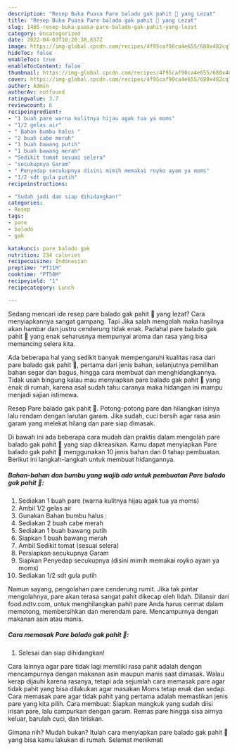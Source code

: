 ```yaml
---
description: "Resep Buka Puasa Pare balado gak pahit 🤭 yang Lezat"
title: "Resep Buka Puasa Pare balado gak pahit 🤭 yang Lezat"
slug: 1405-resep-buka-puasa-pare-balado-gak-pahit-yang-lezat
category: Uncategorized
date: 2022-04-03T10:20:38.837Z
image: https://img-global.cpcdn.com/recipes/4f95caf90ca4e655/680x482cq70/pare-balado-gak-pahit-foto-resep-utama.jpg
hideToc: false
enableToc: true
enableTocContent: false
thumbnail: https://img-global.cpcdn.com/recipes/4f95caf90ca4e655/680x482cq70/pare-balado-gak-pahit-foto-resep-utama.jpg
cover: https://img-global.cpcdn.com/recipes/4f95caf90ca4e655/680x482cq70/pare-balado-gak-pahit-foto-resep-utama.jpg
author: Admin
authorAv: notfound
ratingvalue: 3.7
reviewcount: 6
recipeingredient:
- "1 buah pare warna kulitnya hijau agak tua ya moms"
- "1/2 gelas air"
- " Bahan bumbu halus "
- "2 buah cabe merah"
- "1 buah bawang putih"
- "1 buah bawang merah"
- "Sedikit tomat sesuai selera"
- "secukupnya Garam"
- " Penyedap secukupnya disini mimih memakai royko ayam ya moms"
- "1/2 sdt gula putih"
recipeinstructions:

- "Sudah jadi dan siap dihidangkan!"
categories:
- Resep
tags:
- pare
- balado
- gak

katakunci: pare balado gak 
nutrition: 234 calories
recipecuisine: Indonesian
preptime: "PT11M"
cooktime: "PT58M"
recipeyield: "1"
recipecategory: Lunch

---
```



Sedang mencari ide resep pare balado gak pahit 🤭 yang lezat? Cara menyiapkannya sangat gampang. Tapi Jika salah mengolah maka hasilnya akan hambar dan justru cenderung tidak enak. Padahal pare balado gak pahit 🤭 yang enak seharusnya mempunyai aroma dan rasa yang bisa memancing selera kita.


Ada beberapa hal yang sedikit banyak mempengaruhi kualitas rasa dari pare balado gak pahit 🤭, pertama dari jenis bahan, selanjutnya pemilihan bahan segar dan bagus, hingga cara membuat dan menghidangkannya. Tidak usah bingung kalau mau menyiapkan pare balado gak pahit 🤭 yang enak di rumah, karena asal sudah tahu caranya maka hidangan ini mampu menjadi sajian istimewa.

Resep Pare balado gak pahit 🤭. Potong-potong pare dan hilangkan isinya lalu rendam dengan larutan garam. Jika sudah, cuci bersih agar rasa asin garam yang melekat hilang dan pare siap dimasak.


Di bawah ini ada beberapa cara mudah dan praktis dalam mengolah pare balado gak pahit 🤭 yang siap dikreasikan. Kamu dapat menyiapkan Pare balado gak pahit 🤭 menggunakan 10 jenis bahan dan 0 tahap pembuatan. Berikut ini langkah-langkah untuk membuat hidangannya.

<!--inarticleads1-->

##### Bahan-bahan dan bumbu yang wajib ada untuk pembuatan Pare balado gak pahit 🤭:

1. Sediakan 1 buah pare (warna kulitnya hijau agak tua ya moms)
1. Ambil 1/2 gelas air
1. Gunakan  Bahan bumbu halus :
1. Sediakan 2 buah cabe merah
1. Sediakan 1 buah bawang putih
1. Siapkan 1 buah bawang merah
1. Ambil Sedikit tomat (sesuai selera)
1. Persiapkan secukupnya Garam
1. Siapkan  Penyedap secukupnya (disini mimih memakai royko ayam ya moms)
1. Sediakan 1/2 sdt gula putih


Namun sayang, pengolahan pare cenderung rumit. Jika tak pintar mengolahnya, pare akan terasa sangat pahit dikecap oleh lidah. Dilansir dari food.ndtv.com, untuk menghilangkan pahit pare Anda harus cermat dalam memotong, membersihkan dan merendam pare. Mencampurnya dengan makanan asin atau manis. 

<!--inarticleads2-->

##### Cara memasak Pare balado gak pahit 🤭:


1. Selesai dan siap dihidangkan!

Cara lainnya agar pare tidak lagi memiliki rasa pahit adalah dengan mencampurnya dengan makanan asin maupun manis saat dimasak. Walau kerap dijauhi karena rasanya, tetapi ada sejumlah cara memasak pare agar tidak pahit yang bisa dilakukan agar masakan Moms tetap enak dan sedap. Cara memasak pare agar tidak pahit yang pertama adalah memastikan jenis pare yang kita pilih. Cara membuat: Siapkan mangkuk yang sudah diisi irisan pare, lalu campurkan dengan garam. Remas pare hingga sisa airnya keluar, barulah cuci, dan tiriskan. 

Gimana nih? Mudah bukan? Itulah cara menyiapkan pare balado gak pahit 🤭 yang bisa kamu lakukan di rumah. Selamat menikmati

